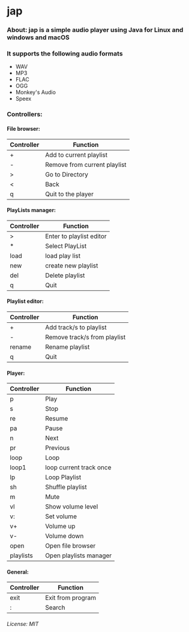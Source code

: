 # jap

### About: jap is a simple audio player using Java for Linux and windows and macOS <br>
### It supports the following audio formats
- WAV
- MP3
- FLAC
- OGG
- Monkey's Audio
- Speex

### Controllers: 

#### File browser:
| Controller | Function                     |
|------------|------------------------------|
| +          | Add to current playlist      |
| -          | Remove from current playlist |
 | &gt;       | Go to Directory              |
| &lt;       | Back                         |
| q          | Quit to the player           |
#### PlayLists manager:
| Controller | Function                 |
|------------|--------------------------|
 | >          | Enter to playlist editor | 
| *          | Select PlayList          |
| load       | load play list           |
| new        | create new playlist      |
| del        | Delete playlist          |
| q          | Quit                     |
#### Playlist editor:
| Controller | Function                     |
|------------|------------------------------|
| +          | Add track/s to playlist      |
| -          | Remove track/s from playlist |
| rename     | Rename playlist              |
| q          | Quit                         |
#### Player:
| Controller | Function                |
|------------|-------------------------|
| p          | Play                    |
| s          | Stop                    |
| re         | Resume                  |
 | pa         | Pause                   |
 | n          | Next                    |
 | pr         | Previous                |
 | loop       | Loop                    |
| loop1      | loop current track once |
 | lp         | Loop Playlist           |
| sh         | Shuffle playlist        |
| m          | Mute                    |
| vl         | Show volume level       |
| v:         | Set volume              |
| v+         | Volume up               |
| v-         | Volume down             |
| open       | Open file browser       |
| playlists  | Open playlists manager  |

#### General:
| Controller | Function          |
|------------|-------------------|
| exit       | Exit from program |
| :          | Search            |

###### License: MIT
